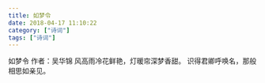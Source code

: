 ```yaml
---
title: 如梦令
date: 2018-04-17 11:10:22
category: ["诗词"]
tags: ["诗词"]
---
```

如梦令
作者：吴华锦
风高雨冷花鲜艳，灯暖帘深梦香甜。
识得君卿呼唤名，那般相思如亲见。